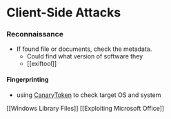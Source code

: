 # Client-Side Attacks

### Reconnaissance

* If found file or documents, check the metadata.
  * Could find what version of software they
  * \[\[exiftool]]

#### Fingerprinting

* using [CanaryToken](https://canarytokens.org/) to check target OS and system

\[\[Windows Library Files]] \[\[Exploiting Microsoft Office]]
